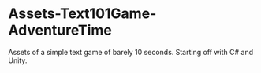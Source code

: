 # Assets-Text101Game-AdventureTime
Assets of a simple text game of barely 10 seconds. Starting off with C# and Unity.
